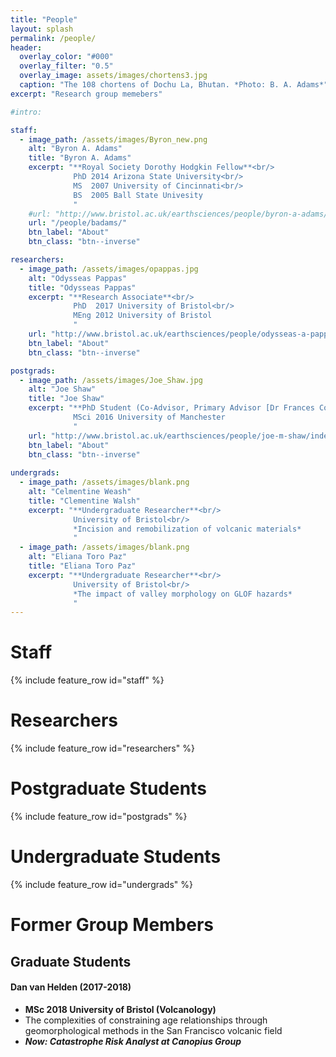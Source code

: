 ```yaml
---
title: "People"
layout: splash
permalink: /people/
header:
  overlay_color: "#000"
  overlay_filter: "0.5"
  overlay_image: assets/images/chortens3.jpg
  caption: "The 108 chortens of Dochu La, Bhutan. *Photo: B. A. Adams*"
excerpt: "Research group memebers"

#intro:

staff:
  - image_path: /assets/images/Byron_new.png
    alt: "Byron A. Adams"
    title: "Byron A. Adams"
    excerpt: "**Royal Society Dorothy Hodgkin Fellow**<br/>
              PhD 2014 Arizona State University<br/>
              MS  2007 University of Cincinnati<br/>
              BS  2005 Ball State Univesity
              "
    #url: "http://www.bristol.ac.uk/earthsciences/people/byron-a-adams/index.html"
    url: "/people/badams/"
    btn_label: "About"
    btn_class: "btn--inverse"

researchers:
  - image_path: /assets/images/opappas.jpg
    alt: "Odysseas Pappas"
    title: "Odysseas Pappas"
    excerpt: "**Research Associate**<br/>
              PhD  2017 University of Bristol<br/>
              MEng 2012 University of Bristol
              "
    url: "http://www.bristol.ac.uk/earthsciences/people/odysseas-a-pappas/overview.html"
    btn_label: "About"
    btn_class: "btn--inverse"

postgrads:
  - image_path: /assets/images/Joe_Shaw.jpg
    alt: "Joe Shaw"
    title: "Joe Shaw"
    excerpt: "**PhD Student (Co-Advisor, Primary Advisor [Dr Frances Cooper](http://www.bristol.ac.uk/earthsciences/people/frances-j-cooper/index.html))**<br/>
              MSci 2016 University of Manchester
              "
    url: "http://www.bristol.ac.uk/earthsciences/people/joe-m-shaw/index.html"
    btn_label: "About"
    btn_class: "btn--inverse"
    
undergrads:
  - image_path: /assets/images/blank.png
    alt: "Celmentine Weash"
    title: "Clementine Walsh"
    excerpt: "**Undergraduate Researcher**<br/>
              University of Bristol<br/>
              *Incision and remobilization of volcanic materials*
              "
  - image_path: /assets/images/blank.png
    alt: "Eliana Toro Paz"
    title: "Eliana Toro Paz"
    excerpt: "**Undergraduate Researcher**<br/>
              University of Bristol<br/>
              *The impact of valley morphology on GLOF hazards*
              "
---
```




# Staff

{% include feature_row id="staff" %}

# Researchers

{% include feature_row id="researchers" %}

# Postgraduate Students

{% include feature_row id="postgrads" %}

# Undergraduate Students

{% include feature_row id="undergrads" %}


# Former Group Members

## Graduate Students

#### Dan van Helden (2017-2018)
* **MSc 2018 University of Bristol (Volcanology)**
* The complexities of constraining age relationships through geomorphological methods in the San Francisco volcanic field
* ***Now: Catastrophe Risk Analyst at Canopius Group***
